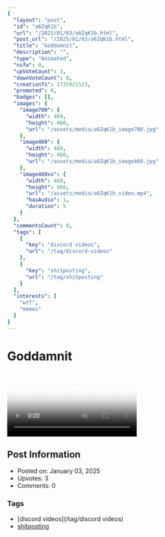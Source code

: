 ```yaml
---
{
  "layout": "post",
  "id": "a6ZqK1b",
  "url": "/2025/01/03/a6ZqK1b.html",
  "post_url": "/2025/01/03/a6ZqK1b.html",
  "title": "Goddamnit",
  "description": "",
  "type": "Animated",
  "nsfw": 0,
  "upVoteCount": 3,
  "downVoteCount": 0,
  "creationTs": 1735921523,
  "promoted": 0,
  "badges": [],
  "images": {
    "image700": {
      "width": 460,
      "height": 460,
      "url": "/assets/media/a6ZqK1b_image700.jpg"
    },
    "image460": {
      "width": 460,
      "height": 460,
      "url": "/assets/media/a6ZqK1b_image460.jpg"
    },
    "image460sv": {
      "width": 460,
      "height": 460,
      "url": "/assets/media/a6ZqK1b_video.mp4",
      "hasAudio": 1,
      "duration": 5
    }
  },
  "commentsCount": 0,
  "tags": [
    {
      "key": "discord videos",
      "url": "/tag/discord-videos"
    },
    {
      "key": "shitposting",
      "url": "/tag/shitposting"
    }
  ],
  "interests": [
    "wtf",
    "memes"
  ]
}
---
```


# Goddamnit

<video controls playsinline loop poster="/assets/media/a6ZqK1b_image460.jpg">
  <source src="/assets/media/a6ZqK1b_video.mp4" type="video/mp4">
  Your browser does not support the video tag.
</video>

## Post Information

- Posted on: January 03, 2025
- Upvotes: 3
- Comments: 0

### Tags

- [discord videos](/tag/discord videos)
- [shitposting](/tag/shitposting)
